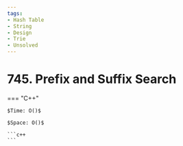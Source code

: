 ```yaml
---
tags:
- Hash Table
- String
- Design
- Trie
- Unsolved
---
```



# 745. Prefix and Suffix Search

=== "C++"

    $Time: O()$

    $Space: O()$

    ```c++
    ```